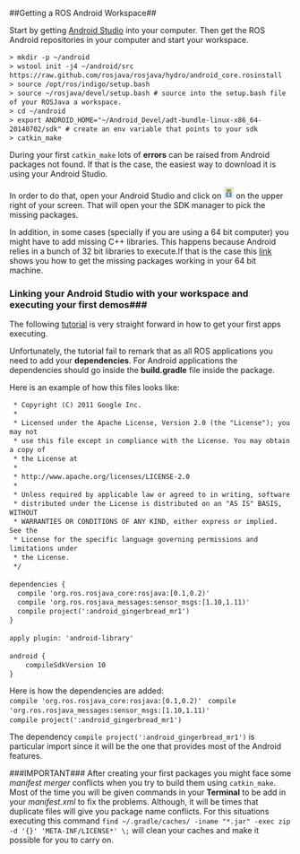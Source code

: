 ##Getting a ROS Android Workspace##

Start by getting [Android Studio](https://developer.android.com/sdk/installing/studio.html) into your computer.
Then get the ROS Android repositories in your computer and start your workspace.

```
> mkdir -p ~/android
> wstool init -j4 ~/android/src https://raw.github.com/rosjava/rosjava/hydro/android_core.rosinstall  
> source /opt/ros/indigo/setup.bash
> source ~/rosjava/devel/setup.bash # source into the setup.bash file of your ROSJava a workspace.  
> cd ~/android
> export ANDROID_HOME="~/Android_Devel/adt-bundle-linux-x86_64-20140702/sdk" # create an env variable that points to your sdk 
> catkin_make  
```
 
During your first ```catkin_make``` lots of **errors** can be raised from Android packages not found. If that is the case, the easiest way to download it is using your Android Studio. 

In order to do that, open your Android Studio and click on  ![](https://github.com/guiklink/ME495_Rosjava_Startup/blob/master/SDK_Manager_Logo.png)  on the upper right of your screen. That will open your the SDK manager to pick the missing packages. 

In addition, in some cases (specially if you are using a 64 bit computer) you might have to add missing C++ libraries. This happens because Android relies in a bunch of 32 bit libraries to execute.If that is the case this [link](http://askubuntu.com/questions/454253/how-to-run-32-bit-app-in-ubuntu-64-bit) shows you how to get the missing packages working in your 64 bit machine.

### Linking your Android Studio with your workspace and executing your first demos###

The following [tutorial](http://wiki.ros.org/ApplicationsPlatform/Clients/Android/Tutorials/Getting%20Started) is very straight forward in how to get your first apps executing.

Unfortunately, the tutorial fail to remark that as all ROS applications you need to add your **dependencies**. For Android applications the dependencies should go inside the **build.gradle** file inside the package.

Here is an example of how this files looks like:
```/*
 * Copyright (C) 2011 Google Inc.
 *
 * Licensed under the Apache License, Version 2.0 (the "License"); you may not
 * use this file except in compliance with the License. You may obtain a copy of
 * the License at
 *
 * http://www.apache.org/licenses/LICENSE-2.0
 *
 * Unless required by applicable law or agreed to in writing, software
 * distributed under the License is distributed on an "AS IS" BASIS, WITHOUT
 * WARRANTIES OR CONDITIONS OF ANY KIND, either express or implied. See the
 * License for the specific language governing permissions and limitations under
 * the License.
 */

dependencies {
  compile 'org.ros.rosjava_core:rosjava:[0.1,0.2)'
  compile 'org.ros.rosjava_messages:sensor_msgs:[1.10,1.11)'
  compile project(':android_gingerbread_mr1')
}

apply plugin: 'android-library'

android {
    compileSdkVersion 10
}
```

Here is how the dependencies are added:    
```compile 'org.ros.rosjava_core:rosjava:[0.1,0.2)' ```
```compile 'org.ros.rosjava_messages:sensor_msgs:[1.10,1.11)' ```   
```compile project(':android_gingerbread_mr1')```   

The dependency ```compile project(':android_gingerbread_mr1')``` is particular import since it will be the one that provides most of the Android features.

###IMPORTANT###
After creating your first packages you might face some *manifest merger* conflicts when you try to build them using ```catkin_make```. Most of the time you will be given commands in your **Terminal** to be add in your *manifest.xml* to fix the problems. Although, it will be times that duplicate files will give you package name conflicts. For this situations executing this command ```find ~/.gradle/caches/ -iname "*.jar" -exec zip -d '{}' 'META-INF/LICENSE*' \;``` will clean your caches and make it possible for you to carry on.
 




